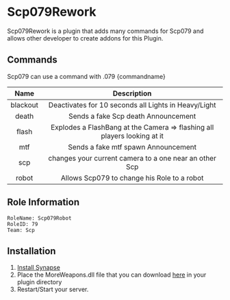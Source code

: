 # Scp079Rework
Scp079Rework is a plugin that adds many commands for Scp079 and allows other developer to create addons for this Plugin.

## Commands
Scp079 can use a command with .079 {commandname}

| Name | Description |
|:--: | :--: |
| blackout | Deactivates for 10 seconds all Lights in Heavy/Light |
| death | Sends a fake Scp death Announcement |
| flash | Explodes a FlashBang at the Camera => flashing all players looking at it |
| mtf | Sends a fake mtf spawn Announcement |
| scp | changes your current camera to a one near an other Scp |
| robot | Allows Scp079 to change his Role to a robot |

## Role Information
```
RoleName: Scp079Robot
RoleID: 79
Team: Scp
```

## Installation
1. [Install Synapse](https://github.com/SynapseSL/Synapse/wiki#hosting-guides)
2. Place the MoreWeapons.dll file that you can download [here](https://github.com/SynapseSL/MoreWeapons/releases) in your plugin directory
3. Restart/Start your server.
